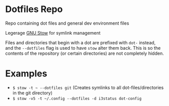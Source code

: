 # Dotfiles Repo
Repo containing dot files and general dev environment files

Legerage [GNU Stow](https://www.gnu.org/software/stow/) for symlink management

Files and directories that begin with a dot are prefixed with `dot-` instead, and the `--dotfiles` flag is used to have `stow` alter them back. This is so the contents of the repository (or certain directories) are not completely hidden.

# Examples
- `$ stow -t ~ --dotfiles git` (Creates symlinks to all dot-files/directories in the git directory)
- `$ stow -v5 -t ~/.config --dotfiles -d i3status dot-config`